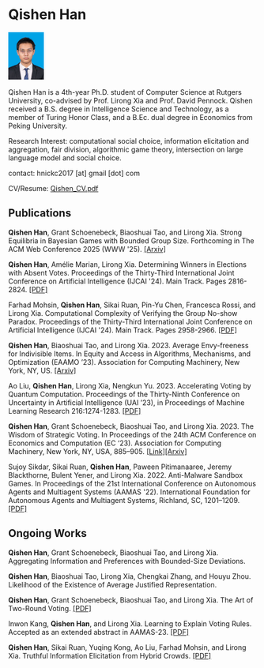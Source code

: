 # Qishen Han

<img src="Photo.jpg" alt="Photo" style="zoom: 15%;" />

Qishen Han is a 4th-year Ph.D. student of Computer Science at Rutgers University, co-advised by Prof. Lirong Xia and Prof. David Pennock.  Qishen received a B.S. degree in Intelligence Science and Technology, as a member of Turing Honor Class, and a B.Ec. dual degree in Economics from Peking University.



Research Interest: computational social choice, information elicitation and aggregation, fair division, algorithmic game theory, intersection on large language model and social choice.


contact: hnickc2017 [at] gmail [dot] com



CV/Resume: [Qishen_CV.pdf](Qishen_CV.pdf)



## Publications

**Qishen Han**, Grant Schoenebeck, Biaoshuai Tao, and Lirong Xia. Strong Equilibria in Bayesian Games with Bounded
Group Size. Forthcoming in The ACM Web Conference 2025 (WWW '25). [[Arxiv]](https://arxiv.org/abs/2502.00260)

**Qishen Han**, Amélie Marian, Lirong Xia. Determining Winners in Elections with Absent Votes. Proceedings of the Thirty-Third International Joint Conference on Artificial Intelligence (IJCAI '24). Main Track. Pages 2816-2824. [[PDF]](https://www.ijcai.org/proceedings/2024/0312.pdf)

Farhad Mohsin, **Qishen Han**, Sikai Ruan, Pin-Yu Chen, Francesca Rossi, and Lirong Xia. Computational Complexity of Verifying the Group No-show Paradox. Proceedings of the Thirty-Third International Joint Conference on Artificial Intelligence (IJCAI '24). Main Track. Pages 2958-2966. [[PDF]](https://www.ijcai.org/proceedings/2024/0328.pdf)

**Qishen Han**, Biaoshuai Tao, and Lirong Xia. 2023. Average Envy-freeness for Indivisible Items. In Equity and Access in Algorithms, Mechanisms, and Optimization (EAAMO ’23). Association for Computing Machinery, New York, NY, US. [[Arxiv]](https://arxiv.org/pdf/2301.12653.pdf)

Ao Liu, **Qishen Han**, Lirong Xia, Nengkun Yu. 2023. Accelerating Voting by Quantum Computation. Proceedings of the Thirty-Ninth Conference on Uncertainty in Artificial Intelligence (UAI ’23), in Proceedings of Machine Learning Research 216:1274-1283. [[PDF]](https://proceedings.mlr.press/v216/liu23a/liu23a.pdf)

**Qishen Han**, Grant Schoenebeck, Biaoshuai Tao, and Lirong Xia. 2023. The Wisdom of Strategic Voting. In Proceedings of the 24th ACM Conference on Economics and Computation (EC ‘23). Association for Computing Machinery, New York, NY, USA, 885–905. [[Link]](https://dl.acm.org/doi/abs/10.1145/3580507.3597681)[[Arxiv]](https://arxiv.org/pdf/2305.11021.pdf)

Sujoy Sikdar, Sikai Ruan, **Qishen Han**, Paween Pitimanaaree, Jeremy Blackthorne, Bulent Yener, and Lirong Xia. 2022. Anti-Malware Sandbox Games. In Proceedings of the 21st International Conference on Autonomous Agents and Multiagent Systems (AAMAS '22). International Foundation for Autonomous Agents and Multiagent Systems, Richland, SC, 1201–1209. [[PDF]](https://ifaamas.org/Proceedings/aamas2022/pdfs/p1201.pdf)

## Ongoing Works

**Qishen Han**, Grant Schoenebeck, Biaoshuai Tao, and Lirong Xia. Aggregating Information and Preferences with Bounded-Size Deviations.

**Qishen Han**, Biaoshuai Tao, Lirong Xia, Chengkai Zhang, and Houyu Zhou. Likelihood of the Existence of Average Justified Representation.

**Qishen Han**, Grant Schoenebeck, Biaoshuai Tao, and Lirong Xia. The Art of Two-Round Voting. [[PDF]](papers/Tworound.pdf)

Inwon Kang, **Qishen Han**, and Lirong Xia. Learning to Explain Voting Rules. Accepted as an extended abstract in AAMAS-23. [[PDF]](https://www.southampton.ac.uk/~eg/AAMAS2023/pdfs/p2883.pdf)

**Qishen Han**, Sikai Ruan, Yuqing Kong, Ao Liu, Farhad Mohsin, and Lirong Xia. Truthful Information Elicitation from Hybrid Crowds. [[PDF]](https://arxiv.org/pdf/2107.10119.pdf)
